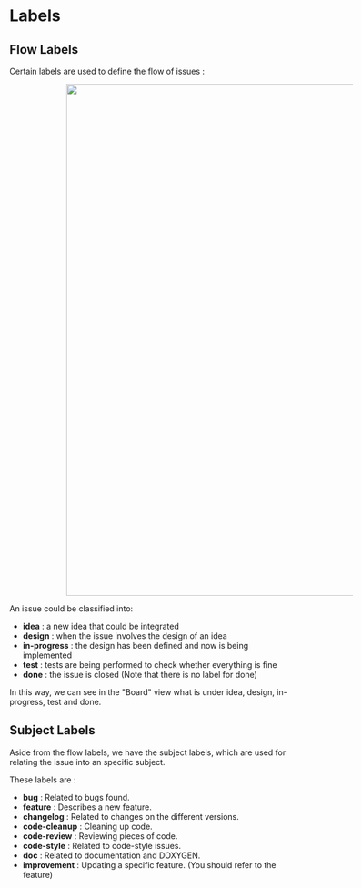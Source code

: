 # Labels

## Flow Labels
Certain labels are used to define the flow of issues :

<img src="img/labels_cycle.png" width="900" hspace="100">

An issue could be classified into:
- **idea** : a new idea that could be integrated 
- **design** : when the issue involves the design of an idea
- **in-progress** : the design has been defined and now is being implemented
- **test** : tests are being performed to check whether everything is fine
- **done** : the issue is closed (Note that there is no label for done)

In this way, we can see in the "Board" view what is under idea, design, in-progress, test and done.

## Subject Labels

Aside from the flow labels, we have the subject labels, which are used for relating the issue into an specific subject. 

These labels are :

- **bug** :  Related to bugs found.
- **feature** : Describes a new feature.
- **changelog** : Related to changes on the different versions.
- **code-cleanup** : Cleaning up code. 
- **code-review** : Reviewing pieces of code. 
- **code-style** : Related to code-style issues. 
- **doc** : Related to documentation and DOXYGEN.
- **improvement** : Updating a specific feature. (You should refer to the feature) 